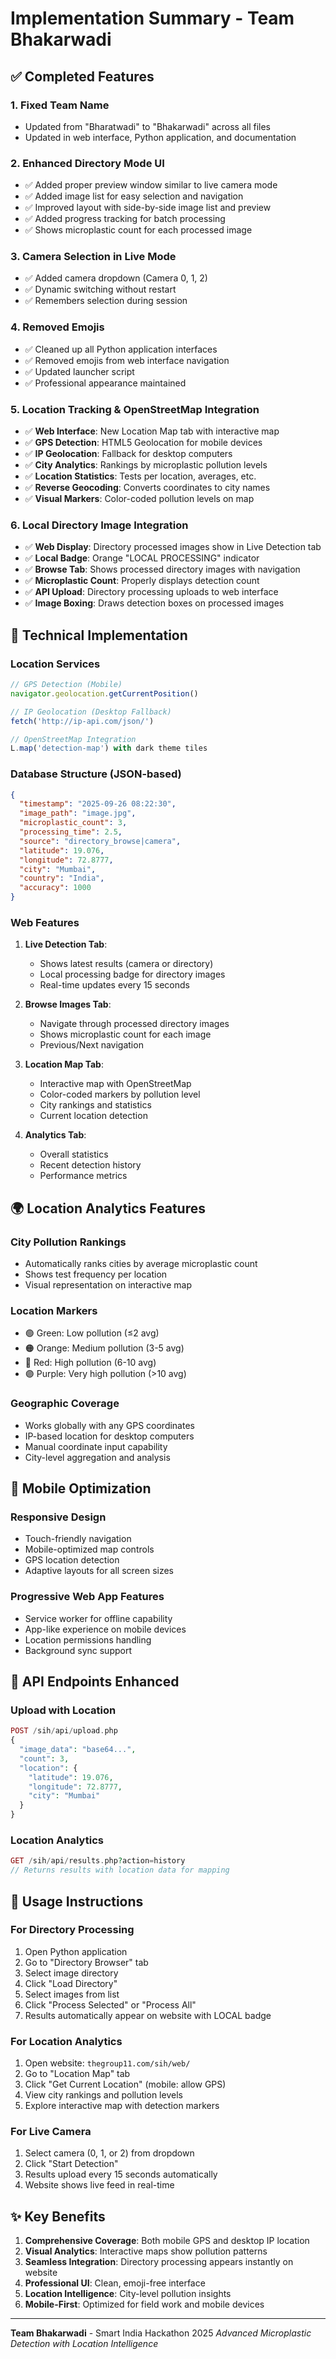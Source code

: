 # Implementation Summary - Team Bhakarwadi

## ✅ Completed Features

### 1. **Fixed Team Name**
- Updated from "Bharatwadi" to "Bhakarwadi" across all files
- Updated in web interface, Python application, and documentation

### 2. **Enhanced Directory Mode UI**
- ✅ Added proper preview window similar to live camera mode
- ✅ Added image list for easy selection and navigation
- ✅ Improved layout with side-by-side image list and preview
- ✅ Added progress tracking for batch processing
- ✅ Shows microplastic count for each processed image

### 3. **Camera Selection in Live Mode**
- ✅ Added camera dropdown (Camera 0, 1, 2)
- ✅ Dynamic switching without restart
- ✅ Remembers selection during session

### 4. **Removed Emojis**
- ✅ Cleaned up all Python application interfaces
- ✅ Removed emojis from web interface navigation
- ✅ Updated launcher script
- ✅ Professional appearance maintained

### 5. **Location Tracking & OpenStreetMap Integration**
- ✅ **Web Interface**: New Location Map tab with interactive map
- ✅ **GPS Detection**: HTML5 Geolocation for mobile devices
- ✅ **IP Geolocation**: Fallback for desktop computers
- ✅ **City Analytics**: Rankings by microplastic pollution levels
- ✅ **Location Statistics**: Tests per location, averages, etc.
- ✅ **Reverse Geocoding**: Converts coordinates to city names
- ✅ **Visual Markers**: Color-coded pollution levels on map

### 6. **Local Directory Image Integration**
- ✅ **Web Display**: Directory processed images show in Live Detection tab
- ✅ **Local Badge**: Orange "LOCAL PROCESSING" indicator
- ✅ **Browse Tab**: Shows processed directory images with navigation
- ✅ **Microplastic Count**: Properly displays detection count
- ✅ **API Upload**: Directory processing uploads to web interface
- ✅ **Image Boxing**: Draws detection boxes on processed images

## 🔧 Technical Implementation

### **Location Services**
```javascript
// GPS Detection (Mobile)
navigator.geolocation.getCurrentPosition()

// IP Geolocation (Desktop Fallback)  
fetch('http://ip-api.com/json/')

// OpenStreetMap Integration
L.map('detection-map') with dark theme tiles
```

### **Database Structure** (JSON-based)
```json
{
  "timestamp": "2025-09-26 08:22:30",
  "image_path": "image.jpg", 
  "microplastic_count": 3,
  "processing_time": 2.5,
  "source": "directory_browse|camera",
  "latitude": 19.076,
  "longitude": 72.8777, 
  "city": "Mumbai",
  "country": "India",
  "accuracy": 1000
}
```

### **Web Features**
1. **Live Detection Tab**:
   - Shows latest results (camera or directory)
   - Local processing badge for directory images
   - Real-time updates every 15 seconds

2. **Browse Images Tab**:
   - Navigate through processed directory images
   - Shows microplastic count for each image
   - Previous/Next navigation

3. **Location Map Tab**:
   - Interactive map with OpenStreetMap
   - Color-coded markers by pollution level
   - City rankings and statistics
   - Current location detection

4. **Analytics Tab**:
   - Overall statistics
   - Recent detection history
   - Performance metrics

## 🌍 Location Analytics Features

### **City Pollution Rankings**
- Automatically ranks cities by average microplastic count
- Shows test frequency per location
- Visual representation on interactive map

### **Location Markers**
- 🟢 Green: Low pollution (≤2 avg)
- 🟠 Orange: Medium pollution (3-5 avg)
- 🔴 Red: High pollution (6-10 avg)
- 🟣 Purple: Very high pollution (>10 avg)

### **Geographic Coverage**
- Works globally with any GPS coordinates
- IP-based location for desktop computers
- Manual coordinate input capability
- City-level aggregation and analysis

## 📱 Mobile Optimization

### **Responsive Design**
- Touch-friendly navigation
- Mobile-optimized map controls
- GPS location detection
- Adaptive layouts for all screen sizes

### **Progressive Web App Features**
- Service worker for offline capability
- App-like experience on mobile devices
- Location permissions handling
- Background sync support

## 🔗 API Endpoints Enhanced

### **Upload with Location**
```php
POST /sih/api/upload.php
{
  "image_data": "base64...",
  "count": 3,
  "location": {
    "latitude": 19.076,
    "longitude": 72.8777,
    "city": "Mumbai"
  }
}
```

### **Location Analytics**
```php
GET /sih/api/results.php?action=history
// Returns results with location data for mapping
```

## 🎯 Usage Instructions

### **For Directory Processing**
1. Open Python application
2. Go to "Directory Browser" tab
3. Select image directory
4. Click "Load Directory" 
5. Select images from list
6. Click "Process Selected" or "Process All"
7. Results automatically appear on website with LOCAL badge

### **For Location Analytics**
1. Open website: `thegroup11.com/sih/web/`
2. Go to "Location Map" tab
3. Click "Get Current Location" (mobile: allow GPS)
4. View city rankings and pollution levels
5. Explore interactive map with detection markers

### **For Live Camera**
1. Select camera (0, 1, or 2) from dropdown
2. Click "Start Detection"
3. Results upload every 15 seconds automatically
4. Website shows live feed in real-time

## ✨ Key Benefits

1. **Comprehensive Coverage**: Both mobile GPS and desktop IP location
2. **Visual Analytics**: Interactive maps show pollution patterns
3. **Seamless Integration**: Directory processing appears instantly on website  
4. **Professional UI**: Clean, emoji-free interface
5. **Location Intelligence**: City-level pollution insights
6. **Mobile-First**: Optimized for field work and mobile devices

---

**Team Bhakarwadi** - Smart India Hackathon 2025
*Advanced Microplastic Detection with Location Intelligence*